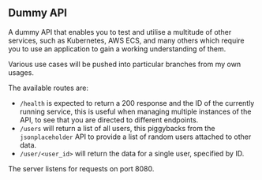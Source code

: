 ## Dummy API

A dummy API that enables you to test and utilise a multitude of other services, such as Kubernetes, AWS ECS, and many others which require you to use an application to gain a working understanding of them.

Various use cases will be pushed into particular branches from my own usages.

The available routes are:
* `/health` is expected to return a 200 response and the ID of the currently running service, this is useful when managing multiple instances of the API, to see that you are directed to different endpoints.
* `/users` will return a list of all users, this piggybacks from the `jsonplaceholder` API to provide a list of random users attached to other data.
* `/user/<user_id>` will return the data for a single user, specified by ID.

The server listens for requests on port 8080.
